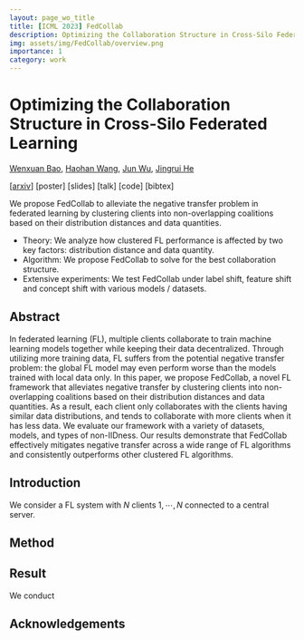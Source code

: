 ```yaml
---
layout: page_wo_title
title: [ICML 2023] FedCollab
description: Optimizing the Collaboration Structure in Cross-Silo Federated Learning
img: assets/img/FedCollab/overview.png
importance: 1
category: work
---
```


# Optimizing the Collaboration Structure in Cross-Silo Federated Learning

[Wenxuan Bao](https://baowenxuan.github.io/), 
[Haohan Wang](https://haohanwang.github.io/), 
[Jun Wu](https://publish.illinois.edu/junwu3/), 
[Jingrui He](https://www.hejingrui.org/)

[[arxiv](https://arxiv.org/abs/2306.06508)] [poster] [slides] [talk] [code] [bibtex]

We propose FedCollab to alleviate the negative transfer problem in federated learning by clustering clients into non-overlapping coalitions based on their distribution distances and data quantities. 

- Theory: We analyze how clustered FL performance is affected by two key factors: distribution distance and data quantity.
- Algorithm: We propose FedCollab to solve for the best collaboration structure.
- Extensive experiments: We test FedCollab under label shift, feature shift and concept shift with various models / datasets. 

## Abstract

In federated learning (FL), multiple clients collaborate to train machine learning models together while keeping their data decentralized. Through utilizing more training data, FL suffers from the potential negative transfer problem: the global FL model may even perform worse than the models trained with local data only. In this paper, we propose FedCollab, a novel FL framework that alleviates negative transfer by clustering clients into non-overlapping coalitions based on their distribution distances and data quantities. As a result, each client only collaborates with the clients having similar data distributions, and tends to collaborate with more clients when it has less data. We evaluate our framework with a variety of datasets, models, and types of non-IIDness. Our results demonstrate that FedCollab effectively mitigates negative transfer across a wide range of FL algorithms and consistently outperforms other clustered FL algorithms.

## Introduction

We consider a FL system with $N$ clients $1, \cdots, N$ connected to a central server. 

## Method


## Result

We conduct 

## Acknowledgements

